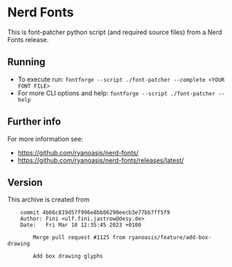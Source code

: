 
# Nerd Fonts

This is font-patcher python script (and required source files) from a Nerd Fonts release.

## Running

* To execute run: `fontforge --script ./font-patcher --complete <YOUR FONT FILE>`
* For more CLI options and help: `fontforge --script ./font-patcher --help`

## Further info

For more information see:
* https://github.com/ryanoasis/nerd-fonts/
* https://github.com/ryanoasis/nerd-fonts/releases/latest/

## Version
This archive is created from

        commit 4b66c819d57f996e8bb86290eecb3e77bb7ff5f9
        Author: Fini <ulf.fini.jastrow@desy.de>
        Date:   Fri Mar 10 12:35:45 2023 +0100
        
            Merge pull request #1125 from ryanoasis/feature/add-box-drawing
            
            Add box drawing glyphs
